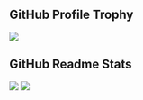 
## GitHub Profile Trophy

<img src="https://github-profile-trophy-ir6k16cq8-kentakoura.vercel.app/?username=kentakoura&rank=SECRET,SSS,SS,S,AAA,AA,A,B,C&margin-w=20&theme=onestar" />

## GitHub Readme Stats

<img src="https://github-readme-stats-9wfbh2521-kentakoura.vercel.app/api/top-langs/?username=kentakoura&layout=compact&hide=html,css&theme=dark" />

<img src="https://github-readme-stats-9wfbh2521-kentakoura.vercel.app/api/?username=kentakoura&count_private=true&show_icons=true&hide=contribs&theme=dark&include_all_commits=true" />
